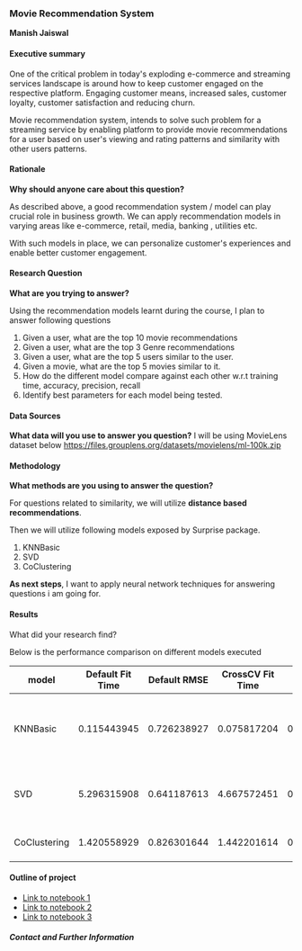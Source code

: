 ### Movie Recommendation System

**Manish Jaiswal**

#### Executive summary

One of the critical problem in today's exploding e-commerce and streaming services landscape is around how to keep customer engaged on the respective platform. Engaging customer means, increased sales, customer loyalty, customer satisfaction and reducing churn.

Movie recommendation system, intends to solve such problem for a streaming service by enabling platform to provide movie recommendations for a user based on user's viewing and rating patterns and similarity with other users patterns.

#### Rationale
**Why should anyone care about this question?**

As described above, a good recommendation system / model can play crucial role in business growth. We can apply recommendation models in varying areas like e-commerce, retail, media, banking , utilities etc.

With such models in place, we can personalize customer's experiences and enable better customer engagement.

#### Research Question
**What are you trying to answer?**

Using the recommendation models learnt during the course, I plan to answer following questions
1. Given a user, what are the top 10 movie recommendations
2. Given a user, what are the top 3 Genre recommendations
3. Given a user, what are the top 5 users similar to the user.
4. Given a movie, what are the top 5 movies similar to it.
5. How do the different model compare against each other w.r.t training time, accuracy, precision, recall
6. Identify best parameters for each model being tested.

#### Data Sources
**What data will you use to answer you question?**
I will be using MovieLens dataset below
https://files.grouplens.org/datasets/movielens/ml-100k.zip

#### Methodology
**What methods are you using to answer the question?**

For questions related to similarity, we will utilize 
**distance based recommendations**.

Then we will utilize following models exposed by Surprise package.
1. KNNBasic
2. SVD
3. CoClustering

**As next steps**, I want to apply neural network techniques for answering questions i am going for.

#### Results
What did your research find?

Below is the performance comparison on different models executed

| model        | Default Fit Time | Default RMSE | CrossCV Fit Time | CrossCV RMSE | GridSearchCV Fit Time | GridSearchCV RMSE | GridSearchCV Best Params                                              |
| ------------ | ---------------- | ------------ | ---------------- | ------------ | --------------------- | ----------------- | --------------------------------------------------------------------- |
| KNNBasic     | 0.115443945      | 0.726238927  | 0.075817204      | 0.946783728  | 77.426934             | 0.953747264       | {'k': 20, 'sim\_options': {'name': 'msd', 'user\_based': True}}       |
| SVD          | 5.296315908      | 0.641187613  | 4.667572451      | 0.875052874  | 205.6373751           | 0.869232585       | {'n\_factors': 2, 'n\_epochs': 20, 'lr\_all': 0.01, 'reg\_all': 0.04} |
| CoClustering | 1.420558929      | 0.826301644  | 1.442201614      | 0.947971527  | 296.9580288           | 0.954353775       | {'n\_epochs': 150, 'n\_cltr\_u': 5}                                   |

#### Outline of project

- [Link to notebook 1]()
- [Link to notebook 2]()
- [Link to notebook 3]()


##### Contact and Further Information